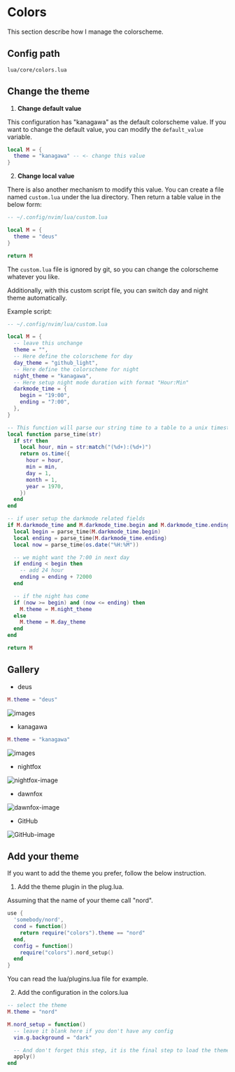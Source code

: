 # Colors

This section describe how I manage the colorscheme.

## Config path

```text
lua/core/colors.lua
```

## Change the theme

1. **Change default value**

This configuration has "kanagawa" as the default colorscheme value.
If you want to change the default value, you can modify the `default_value` variable.

```lua
local M = {
  theme = "kanagawa" -- <- change this value
}
```

2. **Change local value**

There is also another mechanism to modify this value.
You can create a file named `custom.lua` under the lua directory.
Then return a table value in the below form:

```lua
-- ~/.config/nvim/lua/custom.lua

local M = {
  theme = "deus"
}

return M
```

The `custom.lua` file is ignored by git, so you can change the colorscheme whatever you like.

Additionally, with this custom script file, you can switch day and night theme
automatically.

Example script:

```lua
-- ~/.config/nvim/lua/custom.lua

local M = {
  -- leave this unchange
  theme = "",
  -- Here define the colorscheme for day
  day_theme = "github_light",
  -- Here define the colorscheme for night
  night_theme = "kanagawa",
  -- Here setup night mode duration with format "Hour:Min"
  darkmode_time = {
    begin = "19:00",
    ending = "7:00",
  },
}

-- This function will parse our string time to a table to a unix timestamp
local function parse_time(str)
  if str then
    local hour, min = str:match("(%d+):(%d+)")
    return os.time({
      hour = hour,
      min = min,
      day = 1,
      month = 1,
      year = 1970,
    })
  end
end

-- if user setup the darkmode related fields
if M.darkmode_time and M.darkmode_time.begin and M.darkmode_time.ending then
  local begin = parse_time(M.darkmode_time.begin)
  local ending = parse_time(M.darkmode_time.ending)
  local now = parse_time(os.date("%H:%M"))

  -- we might want the 7:00 in next day
  if ending < begin then
    -- add 24 hour
    ending = ending + 72000
  end

  -- if the night has come
  if (now >= begin) and (now <= ending) then
    M.theme = M.night_theme
  else
    M.theme = M.day_theme
  end
end

return M
```

## Gallery

* deus

```lua
M.theme = "deus"
```

![images](https://raw.githubusercontent.com/Avimitin/nvim/master/docs/images/deus.png)

* kanagawa 

```lua
M.theme = "kanagawa"
```

![images](https://raw.githubusercontent.com/Avimitin/nvim/master/docs/images/kanagawa.png)

* nightfox

![nightfox-image](https://user-images.githubusercontent.com/2746374/158456286-9e3ee657-60e6-49d8-b85e-dcab285b31c3.png) 

* dawnfox

![dawnfox-image](https://user-images.githubusercontent.com/2746374/158456278-c5d656de-c445-44b8-9813-9fc91ffbce4c.png)

* GitHub

![GitHub-image](https://camo.githubusercontent.com/4bb7ad6c319b5ce63bed16cb25753e603fee510d59a1fad0245bc3d0bda8445d/68747470733a2f2f696d6775722e636f6d2f4f5077424449342e706e67)

## Add your theme

If you want to add the theme you prefer, follow the below instruction.

1. Add the theme plugin in the plug.lua.

Assuming that the name of your theme call "nord".

```lua
use {
  'somebody/nord',
  cond = function()
    return require("colors").theme == "nord"
  end,
  config = function()
    require("colors").nord_setup()
  end
}
```

You can read the lua/plugins.lua file for example.

2. Add the configuration in the colors.lua

```lua
-- select the theme
M.theme = "nord"

M.nord_setup = function()
  -- leave it blank here if you don't have any config
  vim.g.background = "dark"

  -- And don't forget this step, it is the final step to load the theme
  apply()
end
```
